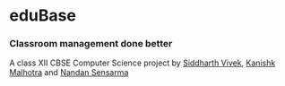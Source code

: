 # eduBase
### Classroom management done better
A class XII CBSE Computer Science project by [Siddharth Vivek](https://github.com/Gargantuan5K), [Kanishk Malhotra](https://github.com/KanishkM08) and [Nandan Sensarma](https://github.com)